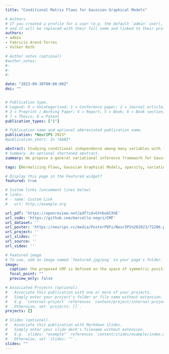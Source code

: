 ```yaml
---
title: "Conditional Matrix Flows for Gaussian Graphical Models"

# Authors
# If you created a profile for a user (e.g. the default `admin` user), write the username (folder name) here 
# and it will be replaced with their full name and linked to their profile.
authors:
- admin
- Fabricio Arend Torres
- Volker Roth

# Author notes (optional)
#author_notes:
#- 
#- 
#- 

date: "2023-09-30T00:00:00Z"
doi: ""


# Publication type.
# Legend: 0 = Uncategorised; 1 = Conference paper; 2 = Journal article;
# 3 = Preprint / Working Paper; 4 = Report; 5 = Book; 6 = Book section;
# 7 = Thesis; 8 = Patent
publication_types: ["1"]

# Publication name and optional abbreviated publication name.
publication: *NeurIPS 2023*
#publication_short: In *AABI*

abstract: Studying conditional independence among many variables with few observations is a challenging task. Gaussian Graphical Models (GGMs) tackle this problem by encouraging sparsity in the precision matrix through lq regularization with q < 1. However, most GMMs rely on the l1 norm because the objective is highly non-convex for sub-l1 pseudo-norms. In the frequentist formulation, the l1 norm relaxation provides the solution path as a function of the shrinkage parameter λ. In the Bayesian formulation, sparsity is instead encouraged through a Laplace prior, but posterior inference for different λ requires repeated runs of expensive Gibbs samplers. Here we propose a general framework for variational inference with matrix-variate Normalizing Flow in GGMs, which unifies the benefits of frequentist and Bayesian frameworks. As a key improvement on previous work, we train with one flow a continuum of sparse regression models jointly for all regularization parameters λ and all lq norms, including non-convex sub-l1 pseudo-norms. Within one model we thus have access to (i) the evolution of the posterior for any λ and any lq (pseudo-) norm, (ii) the marginal log-likelihood for model selection, and (iii) the frequentist solution paths through simulated annealing in the MAP limit.
# Summary. An optional shortened abstract.
summary: We propose a general variational inference framework for Gaussian Graphical Models through matrix-variate Normalizing Flows 

tags: [Normalizing Flows, Gaussian Graphical Models, sparsity, variational inference]

# Display this page in the Featured widget?
featured: true

# Custom links (uncomment lines below)
# links:
# - name: Custom Link
#   url: http://example.org

url_pdf: 'https://openreview.net/pdf?id=GYnbubCXhE'
url_code: 'https://github.com/marcello-negri/CMF'
url_dataset: ''
url_poster: 'https://neurips.cc/media/PosterPDFs/NeurIPS%202023/72206.png?t=1701263669.496748'
url_project: ''
url_slides: ''
url_source: ''
url_video: ''

# Featured image
# To use, add an image named `featured.jpg/png` to your page's folder. 
image:
  caption: the proposed CMF is defined on the space of symmetric positive definite matrices by construction
  focal_point: ""
  preview_only: false

# Associated Projects (optional).
#   Associate this publication with one or more of your projects.
#   Simply enter your project's folder or file name without extension.
#   E.g. `internal-project` references `content/project/internal-project/index.md`.
#   Otherwise, set `projects: []`.
projects: []

# Slides (optional).
#   Associate this publication with Markdown slides.
#   Simply enter your slide deck's filename without extension.
#   E.g. `slides: "example"` references `content/slides/example/index.md`.
#   Otherwise, set `slides: ""`.
slides: ""
---
```

